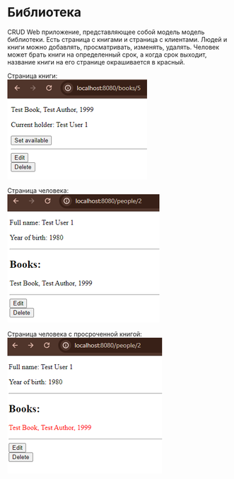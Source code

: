 # Библиотека
CRUD Web приложение, представляющее собой модель модель библиотеки. Есть страница с книгами и страница с клиентами.
Людей и книги можно добавлять, просматривать, изменять, удалять. Человек может брать книги на определенный срок, а 
когда срок выходит, название книги на его странице окрашивается в красный.

Страница книги:\
![Книга](images/book.png)

Страница человека:\
![Человек](images/person.png)

Страница человека с просроченной книгой:\
![Просрочено](images/person_expired.png)